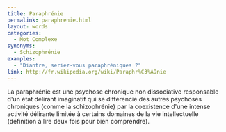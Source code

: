 ```yaml
---
title: Paraphrénie
permalink: paraphrenie.html
layout: words
categories:
  - Mot Complexe
synonyms:
  - Schizophrénie
examples:
  - "Diantre, seriez-vous paraphréniques ?"
link: http://fr.wikipedia.org/wiki/Paraphr%C3%A9nie
---
```


La paraphrénie est une psychose chronique non dissociative responsable d'un état délirant imaginatif qui se différencie des autres psychoses chroniques (comme la schizophrénie) par la coexistence d'une intense activité délirante limitée à certains domaines de la vie intellectuelle (définition à lire deux fois pour bien comprendre).
